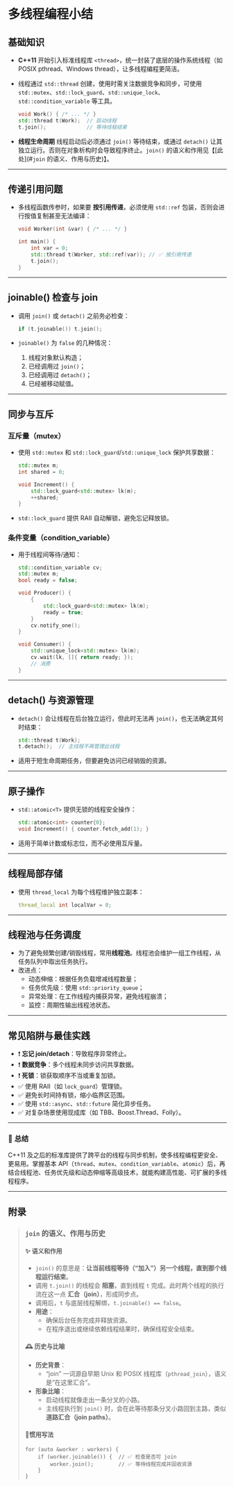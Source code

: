 # 多线程编程小结

## 基础知识

- **C++11** 开始引入标准线程库 `<thread>`，统一封装了底层的操作系统线程（如 POSIX pthread、Windows thread），让多线程编程更简洁。

- 线程通过 `std::thread` 创建，使用时需关注数据竞争和同步，可使用 `std::mutex`、`std::lock_guard`、`std::unique_lock`、`std::condition_variable` 等工具。

  ```cpp
  void Work() { /* ... */ }
  std::thread t(Work);  // 启动线程
  t.join();             // 等待线程结束
  ```

- **线程生命周期**
   线程启动后必须通过 `join()` 等待结束，或通过 `detach()` 让其独立运行。否则在对象析构时会导致程序终止。`join()` 的语义和作用见【[此处](#`join` 的语义、作用与历史)】。

------

## 传递引用问题

- 多线程函数传参时，如果要 **按引用传递**，必须使用 `std::ref` 包装，否则会进行按值复制甚至无法编译：

  ```cpp
  void Worker(int &var) { /* ... */ }
  
  int main() {
      int var = 0;
      std::thread t(Worker, std::ref(var)); // ✅ 按引用传递
      t.join();
  }
  ```

------

## joinable() 检查与 join

- 调用 `join()` 或 `detach()` 之前务必检查：

  ```cpp
  if (t.joinable()) t.join();
  ```

- `joinable()` 为 `false` 的几种情况：

  1. 线程对象默认构造；
  2. 已经调用过 `join()`；
  3. 已经调用过 `detach()`；
  4. 已经被移动赋值。

------

## 同步与互斥

### 互斥量（mutex）

- 使用 `std::mutex` 和 `std::lock_guard`/`std::unique_lock` 保护共享数据：

  ```cpp
  std::mutex m;
  int shared = 0;
  
  void Increment() {
      std::lock_guard<std::mutex> lk(m);
      ++shared;
  }
  ```

- `std::lock_guard` 提供 RAII 自动解锁，避免忘记释放锁。

### 条件变量（condition_variable）

- 用于线程间等待/通知：

  ```cpp
  std::condition_variable cv;
  std::mutex m;
  bool ready = false;
  
  void Producer() {
      {
          std::lock_guard<std::mutex> lk(m);
          ready = true;
      }
      cv.notify_one();
  }
  
  void Consumer() {
      std::unique_lock<std::mutex> lk(m);
      cv.wait(lk, []{ return ready; });
      // 消费
  }
  ```

------

## detach() 与资源管理

- `detach()` 会让线程在后台独立运行，但此时无法再 `join()`，也无法确定其何时结束：

  ```cpp
  std::thread t(Work);
  t.detach();  // 主线程不再管理此线程
  ```

- 适用于短生命周期任务，但要避免访问已经销毁的资源。

------

## 原子操作

- `std::atomic<T>` 提供无锁的线程安全操作：

  ```cpp
  std::atomic<int> counter{0};
  void Increment() { counter.fetch_add(1); }
  ```

- 适用于简单计数或标志位，而不必使用互斥量。

------

## 线程局部存储

- 使用 `thread_local` 为每个线程维护独立副本：

  ```cpp
  thread_local int localVar = 0;
  ```

------

## 线程池与任务调度

- 为了避免频繁创建/销毁线程，常用**线程池**。线程池会维护一组工作线程，从任务队列中取出任务执行。
- 改进点：
  - 动态伸缩：根据任务负载增减线程数量；
  - 任务优先级：使用 `std::priority_queue`；
  - 异常处理：在工作线程内捕获异常，避免线程崩溃；
  - 监控：周期性输出线程池状态。

------

## 常见陷阱与最佳实践

- ❗ **忘记 join/detach**：导致程序异常终止。
- ❗ **数据竞争**：多个线程未同步访问共享数据。
- ❗ **死锁**：锁获取顺序不当或重复加锁。
- ✅ 使用 RAII（如 `lock_guard`）管理锁。
- ✅ 避免长时间持有锁，缩小临界区范围。
- ✅ 使用 `std::async`、`std::future` 简化异步任务。
- ✅ 对复杂场景使用现成库（如 TBB、Boost.Thread、Folly）。

------

### 🌟 **总结**

C++11 及之后的标准库提供了跨平台的线程与同步机制，使多线程编程更安全、更易用。掌握基本 API（`thread`、`mutex`、`condition_variable`、`atomic`）后，再结合线程池、任务优先级和动态伸缩等高级技术，就能构建高性能、可扩展的多线程程序。

------

## 附录

> ### `join` 的语义、作用与历史
>
> #### ✨ **语义和作用**
> 
> - `join()` 的意思是：**让当前线程等待（“加入”）另一个线程，直到那个线程运行结束**。
> - 调用 `t.join()` 的线程会 **阻塞**，直到线程 `t` 完成。此时两个线程的执行流在这一点 **汇合（join）**，形成同步点。
> - 调用后，`t` 与底层线程解绑，`t.joinable() == false`。
> - **用途**：
>   - 确保后台任务完成并释放资源。
>   - 在程序退出或继续依赖线程结果时，确保线程安全结束。
> 
> #### 🕰 **历史与比喻**
> 
> - **历史背景**：
>   - “join” 一词源自早期 Unix 和 POSIX 线程库（`pthread_join`），语义是“在这里汇合”。
> - **形象比喻**：
>   - 启动线程就像走出一条分叉的小路。
>   - 主线程执行到 `join()` 时，会在此等待那条分叉小路回到主路，类似**道路汇合（join paths）**。
> 
> #### 🧩惯用写法
> 
> ```
> for (auto &worker : workers) {
>     if (worker.joinable()) {  // ✅ 检查是否可 join
>         worker.join();        // ✅ 等待线程完成并回收资源
>     }
> }
> ```
